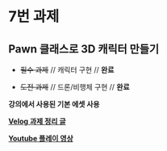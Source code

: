 # 7번 과제
## Pawn 클래스로 3D 캐릭터 만들기
- ~~필수 과제~~
// 캐릭터 구현
// **완료**

- ~~도전 과제~~
// 드론/비행체 구현
// **완료**

**강의에서 사용된 기본 에셋 사용**

[**Velog 과제 정리 글**](https://velog.io/@jjg4211/7%EB%B2%88-%EA%B3%BC%EC%A0%9C)

[**Youtube 플레이 영상**](https://www.youtube.com/watch?v=d8mlcwID5YY)
